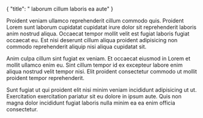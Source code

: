 {
  "title": " laborum cillum laboris ea aute"
}

Proident veniam ullamco reprehenderit cillum commodo quis. Proident Lorem sunt laborum cupidatat cupidatat irure dolor sit reprehenderit laboris anim nostrud aliqua. Occaecat tempor mollit velit est fugiat laboris fugiat occaecat eu. Est nisi deserunt cillum aliqua proident adipisicing non commodo reprehenderit aliquip nisi aliqua cupidatat sit.

Anim culpa cillum sint fugiat ex veniam. Et occaecat eiusmod in Lorem et mollit ullamco enim eu. Sint cillum tempor id ex excepteur labore enim aliqua nostrud velit tempor nisi. Elit proident consectetur commodo ut mollit proident tempor reprehenderit.

Sunt fugiat ut qui proident elit nisi minim veniam incididunt adipisicing ut ut. Exercitation exercitation pariatur sit eu dolore in ipsum aute. Quis non magna dolor incididunt fugiat laboris nulla minim ea ea enim officia consectetur.